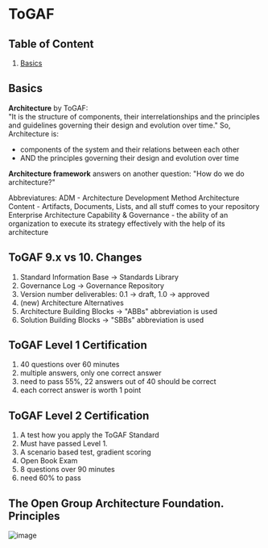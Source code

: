# ToGAF
## Table of Content
1. [Basics](#basics)

## Basics
**Architecture** by ToGAF:  
"It is the structure of components, their interrelationships and the principles and guidelines governing their design and evolution over time."
So, Architecture is:
* components of the system and their relations between each other
* AND the principles governing their design and evolution over time

**Architecture framework** answers on another question: "How do we do architecture?"  

Abbreviatures:
ADM - Architecture Development Method
Architecture Content - Artifacts, Documents, Lists, and all stuff comes to your repository
Enterprise Architecture Capability & Governance - the ability of an organization to execute its strategy effectively with the help of its architecture


## ToGAF 9.x vs 10. Changes
1. Standard Information Base -> Standards Library
2. Governance Log -> Governance Repository
3. Version number deliverables: 0.1 -> draft, 1.0 -> approved
4. (new) Architecture Alternatives
5. Architecture Building Blocks -> "ABBs" abbreviation is used
6. Solution Building Blocks -> "SBBs" abbreviation is used

## ToGAF Level 1 Certification
1. 40 questions over 60 minutes
2. multiple answers, only one correct answer
3. need to pass 55%, 22 answers out of 40 should be correct
4. each correct answer is worth 1 point

## ToGAF Level 2 Certification
1. A test how you apply the ToGAF Standard
2. Must have passed Level 1. 
3. A scenario based test, gradient scoring
4. Open Book Exam
5. 8 questions over 90 minutes
6. need 60% to pass

## The Open Group Architecture Foundation. Principles
![image](https://github.com/Glareone/AZ-304-305-SA-And-Architecture-Design-In-Depth/assets/4239376/b802ae96-b7ff-4796-a765-53d7515cd33a)
